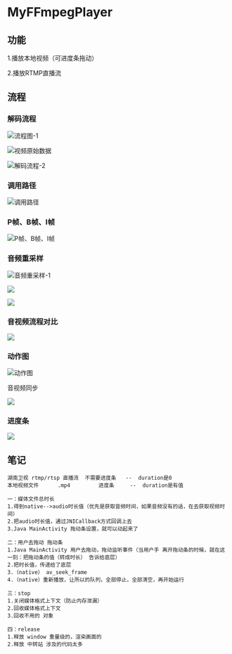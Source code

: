 # MyFFmpegPlayer
## 功能

1.播放本地视频（可进度条拖动）

2.播放RTMP直播流



## 流程

### 解码流程

![流程图-1](res\pic_1.png)

![视频原始数据](res\pic_6.png)

![解码流程-2](res\pic_9.png)

### 调用路径

![调用路径](res\pic_10.png)

### P帧、B帧、I帧

![P帧、B帧、I帧](res\pic_7.png)

### 音频重采样

![音频重采样-1](res\pic_8.png)

![](res\pic_12.png)

![](res\pic_11.png)

### 音视频流程对比

![](res\pic_13.png)

### 动作图

![动作图](res\pic_14.png)

音视频同步

![](res\pic_15.png)

### 进度条

![](res\pic_16.png)

## 笔记

```
湖南卫视 rtmp/rtsp 直播流  不需要进度条   --  duration是0
本地视频文件      .mp4         进度条     --  duration是有值

一：媒体文件总时长
1.得到native-->audio时长值（优先是获取音频时间，如果音频没有的话，在去获取视频时间）
2.把audio时长值，通过JNICallback方式回调上去
3.Java MainActivity 拖动条设置，就可以动起来了

二：用户去拖动 拖动条
1.Java MainActivity 用户去拖动，拖动监听事件（当用户手 离开拖动条的时候，就在这一刻：把拖动条的值（转成时长） 告诉给底层）
2.把时长值，传递给了底层
3.（native） av_seek_frame
4.（native）重新播放，让所以的队列，全部停止，全部清空，再开始运行

三：stop
1.关闭媒体格式上下文（防止内存泄漏）
2.回收媒体格式上下文
3.回收不用的 对象

四：release
1.释放 window 重量级的，渲染画面的
2.释放 中转站 涉及的代码太多
```